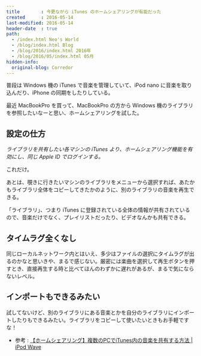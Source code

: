 ```yaml
---
title        : 今更ながら iTunes のホームシェアリングが有能だった
created      : 2016-05-14
last-modified: 2016-05-14
header-date  : true
path:
  - /index.html Neo's World
  - /blog/index.html Blog
  - /blog/2016/index.html 2016年
  - /blog/2016/05/index.html 05月
hidden-info:
  original-blog: Corredor
---
```


普段は Windows 機の iTunes で音楽を管理していて、iPod nano に音楽を取り込んだり、iPhone の同期をしたりしている。

最近 MacBookPro を買って、MacBookPro の方から Windows 機のライブラリを参照したいなーと思い、ホームシェアリングを試した。

## 設定の仕方

*ライブラリを共有したい各マシンの iTunes より、ホームシェアリング機能を有効にし、同じ Apple ID でログインする。*

これだけ。

あとは、覗きに行きたいマシンのライブラリをメニューから選択すれば、あたかもライブラリ全体をコピーしてきたかのように、別のライブラリの音楽を再生できる。

「ライブラリ」、つまり iTunes に登録されている全体の情報が共有されているので、音楽だけでなく、プレイリストだったり、ビデオなんかも共有できる。

## タイムラグ全くなし

同じローカルネットワーク内とはいえ、多少はファイルの選択にタイムラグが出るのかなと思いきや、まるで感じない。厳密には楽曲を選択して再生ボタンを押すとき、直接再生する時と比べてほんのわずかに遅れがあるが、まるで気にならないレベル。

## インポートもできるみたい

試してないけど、別のライブラリにある音楽とかを自分のライブラリにインポートしたりもできるみたい。ライブラリをコピーして使いたいときもお手軽ですな！

- 参考 : [【ホームシェアリング】複数のPCでiTunes内の音楽を共有する方法 | iPod Wave](http://www.ipodwave.com/ipod/kyouyuu.htm)

